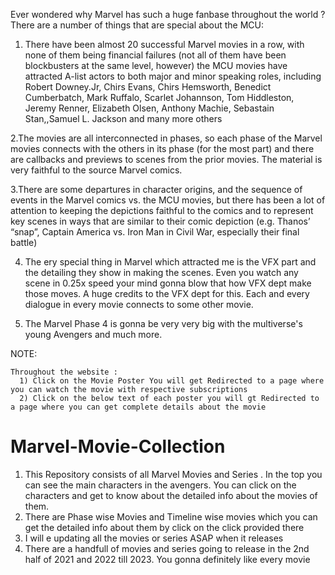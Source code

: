 Ever wondered why Marvel has such a huge fanbase throughout the world ?
There are a number of things that are special about the MCU:
1. There have been almost 20 successful Marvel movies in a row, with none of them being financial failures (not all of them have been blockbusters at the same level, however)
    the MCU movies have attracted A-list actors to both major and minor speaking roles, including Robert Downey.Jr,  Chirs Evans, Chirs Hemsworth, Benedict  Cumberbatch, Mark         Ruffalo, Scarlet Johannson, Tom Hiddleston, Jeremy Renner, Elizabeth Olsen, Anthony Machie, Sebastain Stan,,Samuel L. Jackson and many more others

2.The movies are all interconnected in phases, so each phase of the Marvel movies connects with the others in its phase (for the most part) and there are callbacks and previews      to scenes from the prior movies. The material is very faithful to the source Marvel comics.
   
3.There are some departures in character origins, and the sequence of events in the  Marvel comics vs. the MCU movies, but there has been a lot of attention to keeping the            depictions faithful to the comics and to represent key scenes in ways that are similar to their comic depiction (e.g. Thanos’ “snap”, Captain America vs. Iron Man in               Civil War, especially their final battle)
   
4. The ery special thing in Marvel which attracted me is the VFX part and the detailing they show in making the scenes. Even you watch any scene in 0.25x speed your mind gonna       blow that how VFX dept make those moves. A huge credits to the VFX dept for this. Each and every dialogue in every movie connects to some other movie. 
   
5. The Marvel Phase 4 is gonna be very very big with the multiverse's young Avengers and much more.
   

NOTE:
        
    Throughout the website :
      1) Click on the Movie Poster You will get Redirected to a page where you can watch the movie with respective subscriptions
      2) Click on the below text of each poster you will gt Redirected to a page where you can get complete details about the movie


# Marvel-Movie-Collection
 1) This Repository consists of all Marvel Movies and Series . In the top you can see the main characters in the avengers. You can click on the characters and get to know about        the detailed info about the movies of them. 
 2) There are Phase wise Movies and Timeline wise movies which you can get the detailed info about them by click on the click provided there 
 3) I will e updating all the movies or series ASAP when it releases
 4) There are a handfull of movies and series going to release in the 2nd half of 2021 and 2022 till 2023. You gonna definitely like every movie
